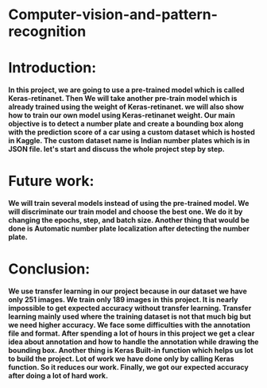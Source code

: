 # Computer-vision-and-pattern-recognition


# Introduction:

   **In this project, we are going to use a pre-trained model which is called Keras-retinanet. Then We will take another pre-train model which is already trained using the weight of Keras-retinanet. we will also show how to train our own model using Keras-retinanet weight. Our main objective is to detect a number plate and create a bounding box along with the prediction score of a car using a custom dataset which is hosted in Kaggle. The custom dataset name is Indian number plates which is in JSON file. let's start and discuss the whole project step by step.**
   
   
   # Future work:

   **We will train several models instead of using the pre-trained model. We will discriminate our train model and choose the best one. We do it by changing the epochs, step, and batch size. Another thing that would be done is Automatic number plate localization after detecting the number plate.**
   
   
   
   
   # Conclusion:
**We use transfer learning in our project because in our dataset we have only 251 images. We train only 189 images in this project. It is nearly impossible to get expected accuracy without transfer learning. Transfer learning mainly used where the training dataset is not that much big but we need higher accuracy. We face some difficulties with the annotation file and format. After spending a lot of hours in this project we get a clear idea about annotation and how to handle the annotation while drawing the bounding box. Another thing is Keras Built-in function which helps us lot to build the project. Lot of work we have done only by calling Keras function. So it reduces our work.
Finally, we got our expected accuracy after doing a lot of hard work.**
